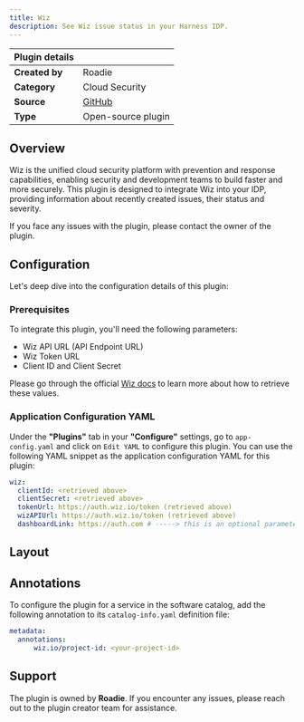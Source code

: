 ```yaml
---
title: Wiz  
description: See Wiz issue status in your Harness IDP.
---
```


| Plugin details |                                                                               |
| -------------- | ----------------------------------------------------------------------------- |
| **Created by** | Roadie                                                                      |
| **Category**   | Cloud Security                                                                     |
| **Source**     | [GitHub](https://roadie.io/docs/integrations/wiz/) |
| **Type**       | Open-source plugin                                                            |

## Overview
Wiz is the unified cloud security platform with prevention and response capabilities, enabling security and development teams to build faster and more securely.
This plugin is designed to integrate Wiz into your IDP, providing information about recently created issues, their status and severity. 

If you face any issues with the plugin, please contact the owner of the plugin. 

## Configuration
Let's deep dive into the configuration details of this plugin: 

### Prerequisites
To integrate this plugin, you'll need the following parameters:
- Wiz API URL (API Endpoint URL)
- Wiz Token URL
- Client ID and Client Secret

Please go through the official [Wiz docs](https://win.wiz.io/reference/prerequisites) to learn more about how to retrieve these values. 

### Application Configuration YAML
Under the **"Plugins"** tab in your **"Configure"** settings, go to ``app-config.yaml`` and click on ``Edit YAML`` to configure this plugin. You can use the following YAML snippet as the application configuration YAML for this plugin: 

```YAML
wiz:
  clientId: <retrieved above>
  clientSecret: <retrieved above>
  tokenUrl: https://auth.wiz.io/token (retrieved above)
  wizAPIUrl: https://auth.wiz.io/token (retrieved above)
  dashboardLink: https://auth.com # -----> this is an optional parameter
```

## Layout

## Annotations
To configure the plugin for a service in the software catalog, add the following annotation to its ``catalog-info.yaml`` definition file:

```YAML
metadata:
  annotations:
      wiz.io/project-id: <your-project-id>
```

## Support
The plugin is owned by **Roadie**. If you encounter any issues, please reach out to the plugin creator team for assistance.

